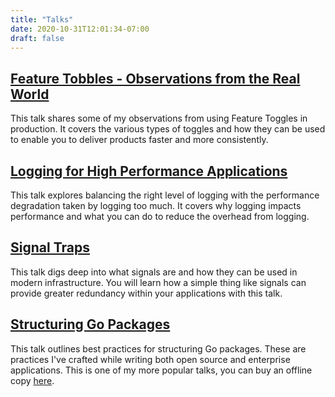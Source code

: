 ```yaml
---
title: "Talks"
date: 2020-10-31T12:01:34-07:00
draft: false
---
```


## [Feature Tobbles - Observations from the Real World](/stories/2021/04/07/feature-toggles/)

This talk shares some of my observations from using Feature Toggles in production. It covers the various types of toggles and how they can be used to enable you to deliver products faster and more consistently.

## [Logging for High Performance Applications](/stories/2020/11/24/logging-for-high-performance-apps/)

This talk explores balancing the right level of logging with the performance degradation taken by logging too much. It covers why logging impacts performance and what you can do to reduce the overhead from logging.

## [Signal Traps](/stories/2020/08/17/signal-traps/)

This talk digs deep into what signals are and how they can be used in modern infrastructure. You will learn how a simple thing like signals can provide greater redundancy within your applications with this talk.

## [Structuring Go Packages](https://go-pkg-structure.dev)

This talk outlines best practices for structuring Go packages. These are practices I've crafted while writing both open source and enterprise applications. This is one of my more popular talks, you can buy an offline copy [here](https://www.buymeacoffee.com/madflojo/e/9653).

